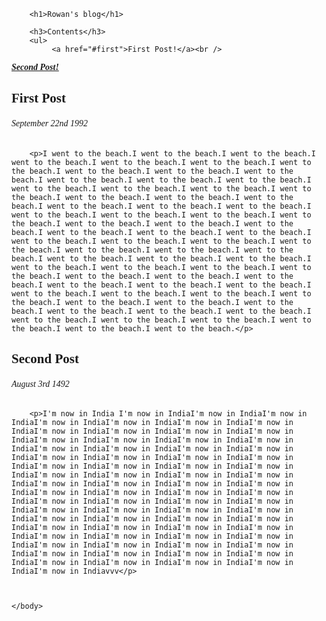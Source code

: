 <!DOCTYPE html>
<html>
    <head>
        <meta charset="utf-8">
        <title>Project: Blog</title>
    </head>
    <body>
       
  
        <h1>Rowan's blog</h1>

        <h3>Contents</h3>
        <ul>
             <a href="#first">First Post!</a><br />
  <a href="#second">Second Post!</a><br />
        </ul>
        <style>
        li
            {font-weight:bold;
            }
        li
            {font-size: 24px;
            }
        h3
        {font-size: 2em;
        }
        body
        {font-family: serif;
        }
        p
        {font-weight: bold;
        }
        p
        {font-style: italic;
        }
        </style>
        <a name="first" ></a>
        <h2>First Post</h2>
        <h6>September 22nd 1992</h6>
        
        <p>I went to the beach.I went to the beach.I went to the beach.I went to the beach.I went to the beach.I went to the beach.I went to the beach.I went to the beach.I went to the beach.I went to the beach.I went to the beach.I went to the beach.I went to the beach.I went to the beach.I went to the beach.I went to the beach.I went to the beach.I went to the beach.I went to the beach.I went to the beach.I went to the beach.I went to the beach.I went to the beach.I went to the beach.I went to the beach.I went to the beach.I went to the beach.I went to the beach.I went to the beach.I went to the beach.I went to the beach.I went to the beach.I went to the beach.I went to the beach.I went to the beach.I went to the beach.I went to the beach.I went to the beach.I went to the beach.I went to the beach.I went to the beach.I went to the beach.I went to the beach.I went to the beach.I went to the beach.I went to the beach.I went to the beach.I went to the beach.I went to the beach.I went to the beach.I went to the beach.I went to the beach.I went to the beach.I went to the beach.I went to the beach.I went to the beach.I went to the beach.I went to the beach.I went to the beach.I went to the beach.I went to the beach.I went to the beach.I went to the beach.I went to the beach.I went to the beach.I went to the beach.I went to the beach.I went to the beach.I went to the beach.</p>
<a name= "second" ></a>
         <h2>Second Post</h2>
        <h6>August 3rd 1492</h6>
        
        <p>I'm now in India I'm now in IndiaI'm now in IndiaI'm now in IndiaI'm now in IndiaI'm now in IndiaI'm now in IndiaI'm now in IndiaI'm now in IndiaI'm now in IndiaI'm now in IndiaI'm now in IndiaI'm now in IndiaI'm now in IndiaI'm now in IndiaI'm now in IndiaI'm now in IndiaI'm now in IndiaI'm now in IndiaI'm now in IndiaI'm now in IndiaI'm now in IndiaI'm now in IndiaI'm now in IndiaI'm now in IndiaI'm now in IndiaI'm now in IndiaI'm now in IndiaI'm now in IndiaI'm now in IndiaI'm now in IndiaI'm now in IndiaI'm now in IndiaI'm now in IndiaI'm now in IndiaI'm now in IndiaI'm now in IndiaI'm now in IndiaI'm now in IndiaI'm now in IndiaI'm now in IndiaI'm now in IndiaI'm now in IndiaI'm now in IndiaI'm now in IndiaI'm now in IndiaI'm now in IndiaI'm now in IndiaI'm now in IndiaI'm now in IndiaI'm now in IndiaI'm now in IndiaI'm now in IndiaI'm now in IndiaI'm now in IndiaI'm now in IndiaI'm now in IndiaI'm now in IndiaI'm now in IndiaI'm now in IndiaI'm now in IndiaI'm now in IndiaI'm now in IndiaI'm now in IndiaI'm now in IndiaI'm now in IndiaI'm now in IndiaI'm now in IndiaI'm now in IndiaI'm now in IndiaI'm now in IndiaI'm now in IndiaI'm now in Indiavvv</p>
        
        
        
    </body>
</html>
